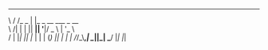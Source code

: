  __  __       _                       
 \ \/ /_   _ | |_  _ __  ___   _ __   
  \  /| | | || __|| '__|/ _ \ | '_ \  
  /  \| |_| || |_ | |  | (_) || | | | 
 /_/\_\\__,_| \__||_|   \___/ |_| |_| 

